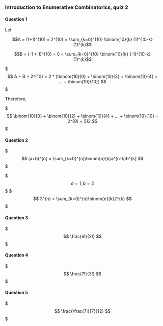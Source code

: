 ### Introduction to Enumerative Combinatorics, quiz 2

#### Question 1

Let 

$$A = (1+1)^{10} = 2^{10} = \sum_{k=0}^{10} \binom{10}{k} (1)^{10-k} (1)^{k}$$

$$B = (-1 + 1)^{10} = 0 = \sum_{k=0}^{10} \binom{10}{k} (-1)^{10-k} (1)^{k}$$

$$$
A + B = 2^{10} = 2 * (\binom{10}{0} + \binom{10}{2} + \binom{10}{4} + ... + \binom{10}{10})
$$$

Therefore,

$$$
\binom{10}{0} + \binom{10}{2} + \binom{10}{4} + ... + \binom{10}{10} = 2^{9} = 512
$$$


#### Question 2

$$$
(a+b)^{n} = \sum_{k=0}^{n}\binom{n}{k}a^{n-k}b^{k}
$$$

$$$a = 1, b = 2$$$
$$$
3^{n} = \sum_{k=0}^{n}\binom{n}{k}2^{k}
$$$

#### Question 3
$$$
\frac{6!}{2!}
$$$

#### Question 4
$$$
\frac{7!}{3!}
$$$

#### Question 5

$$$
\frac{\frac{7!}{7}}{2}
$$$
